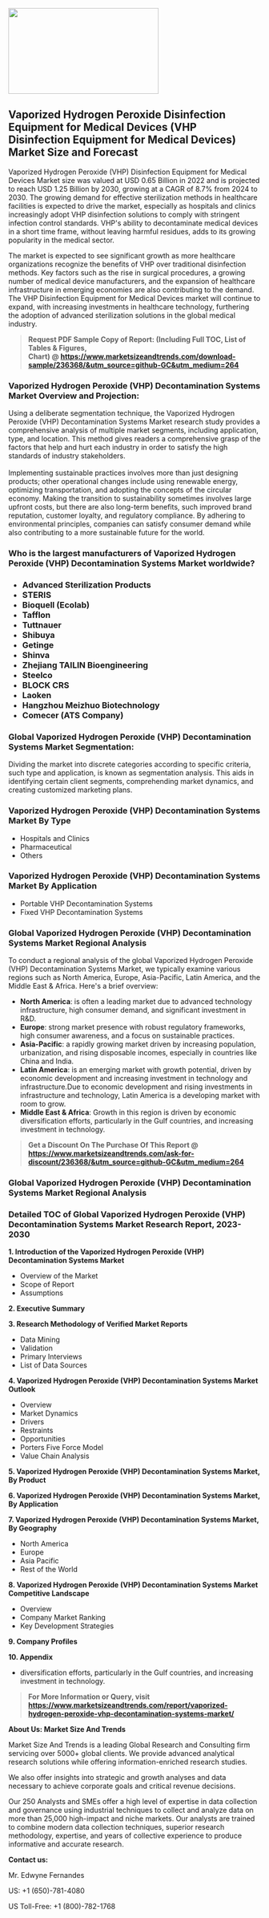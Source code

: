 <p><img class="alignnone size-medium wp-image-20088" src="https://ffe5etoiles.com/wp-content/uploads/2024/12/MST1-300x171.png" alt="" width="300" height="171" /></p><h2>Vaporized Hydrogen Peroxide Disinfection Equipment for Medical Devices (VHP Disinfection Equipment for Medical Devices) Market Size and Forecast</h2><p>Vaporized Hydrogen Peroxide (VHP) Disinfection Equipment for Medical Devices Market size was valued at USD 0.65 Billion in 2022 and is projected to reach USD 1.25 Billion by 2030, growing at a CAGR of 8.7% from 2024 to 2030. The growing demand for effective sterilization methods in healthcare facilities is expected to drive the market, especially as hospitals and clinics increasingly adopt VHP disinfection solutions to comply with stringent infection control standards. VHP's ability to decontaminate medical devices in a short time frame, without leaving harmful residues, adds to its growing popularity in the medical sector.</p><p>The market is expected to see significant growth as more healthcare organizations recognize the benefits of VHP over traditional disinfection methods. Key factors such as the rise in surgical procedures, a growing number of medical device manufacturers, and the expansion of healthcare infrastructure in emerging economies are also contributing to the demand. The VHP Disinfection Equipment for Medical Devices market will continue to expand, with increasing investments in healthcare technology, furthering the adoption of advanced sterilization solutions in the global medical industry.</p></p><blockquote id="" class=""><strong>Request PDF Sample Copy of Report: (Including Full TOC, List of Tables &amp; Figures, Chart)&nbsp;@&nbsp;<strong><a href="https://www.marketsizeandtrends.com/download-sample/236368/&utm_source=github-GC&utm_medium=264" target="_blank">https://www.marketsizeandtrends.com/download-sample/236368/&utm_source=github-GC&utm_medium=264</a></strong></strong></blockquote><h3 id="" class="">Vaporized Hydrogen Peroxide (VHP) Decontamination Systems Market&nbsp;Overview and Projection:</h3><p id="" class="">Using a deliberate segmentation technique, the Vaporized Hydrogen Peroxide (VHP) Decontamination Systems Market research study provides a comprehensive analysis of multiple market segments, including application, type, and location. This method gives readers a comprehensive grasp of the factors that help and hurt each industry in order to satisfy the high standards of industry stakeholders. <br /> <br />Implementing sustainable practices involves more than just designing products; other operational changes include using renewable energy, optimizing transportation, and adopting the concepts of the circular economy. Making the transition to sustainability sometimes involves large upfront costs, but there are also long-term benefits, such improved brand reputation, customer loyalty, and regulatory compliance. By adhering to environmental principles, companies can satisfy consumer demand while also contributing to a more sustainable future for the world.</p><h3 id="" class="">Who is the largest manufacturers of&nbsp;Vaporized Hydrogen Peroxide (VHP) Decontamination Systems Market worldwide?</h3><h3 class=""><p><ul><li>Advanced Sterilization Products </li><li> STERIS </li><li> Bioquell (Ecolab) </li><li> Tafflon </li><li> Tuttnauer </li><li> Shibuya </li><li> Getinge </li><li> Shinva </li><li> Zhejiang TAILIN Bioengineering </li><li> Steelco </li><li> BLOCK CRS </li><li> Laoken </li><li> Hangzhou Meizhuo Biotechnology </li><li> Comecer (ATS Company)</li></ul></p></h3><h3 id="" class="">Global&nbsp;Vaporized Hydrogen Peroxide (VHP) Decontamination Systems Market Segmentation:</h3><p id="" class="">Dividing the market into discrete categories according to specific criteria, such type and application, is known as segmentation analysis. This aids in identifying certain client segments, comprehending market dynamics, and creating customized marketing plans.</p><h3 id="" class="">Vaporized Hydrogen Peroxide (VHP) Decontamination Systems Market&nbsp;By Type</h3><p><p><ul><li>Hospitals and Clinics</li><li> Pharmaceutical</li><li> Others</p></li></ul></p></p><h3 id="" class="">Vaporized Hydrogen Peroxide (VHP) Decontamination Systems Market&nbsp;By Application</h3><p class=""><p><ul><li>Portable VHP Decontamination Systems</li><li> Fixed VHP Decontamination Systems</li></ul></p></p><h3 id="" class="">Global Vaporized Hydrogen Peroxide (VHP) Decontamination Systems Market Regional Analysis</h3><p id="" class="">To conduct a regional analysis of the global Vaporized Hydrogen Peroxide (VHP) Decontamination Systems Market, we typically examine various regions such as North America, Europe, Asia-Pacific, Latin America, and the Middle East &amp; Africa. Here's a brief overview:</p><ul><li><strong>North America</strong>: is often a leading market due to advanced technology infrastructure, high consumer demand, and significant investment in R&amp;D.</li><li><strong>Europe</strong>: strong market presence with robust regulatory frameworks, high consumer awareness, and a focus on sustainable practices.</li><li><strong>Asia-Pacific</strong>: a rapidly growing market driven by increasing population, urbanization, and rising disposable incomes, especially in countries like China and India.</li><li><strong>Latin America</strong>: is an emerging market with growth potential, driven by economic development and increasing investment in technology and infrastructure.Due to economic development and rising investments in infrastructure and technology, Latin America is a developing market with room to grow.</li><li><strong>Middle East &amp; Africa</strong>: Growth in this region is driven by economic diversification efforts, particularly in the Gulf countries, and increasing investment in technology.</li></ul><blockquote id="" class=""><strong>Get a Discount On The Purchase Of This Report @ <strong><a href="https://www.marketsizeandtrends.com/ask-for-discount/236368/&utm_source=github-GC&utm_medium=264" target="_blank">https://www.marketsizeandtrends.com/ask-for-discount/236368/&utm_source=github-GC&utm_medium=264</a></strong></strong></blockquote><h3 id="" class="">Global Vaporized Hydrogen Peroxide (VHP) Decontamination Systems Market Regional Analysis</h3><h3 id="" class="">Detailed TOC of Global Vaporized Hydrogen Peroxide (VHP) Decontamination Systems Market Research Report, 2023-2030</h3><p id="" class=""><strong>1. Introduction of the Vaporized Hydrogen Peroxide (VHP) Decontamination Systems Market</strong></p><ul><li>Overview of the Market</li><li>Scope of Report</li><li>Assumptions</li></ul><p id="" class=""><strong>2. Executive Summary</strong></p><p id="" class=""><strong>3. Research Methodology of Verified Market Reports</strong></p><ul><li>Data Mining</li><li>Validation</li><li>Primary Interviews</li><li>List of Data Sources</li></ul><p id="" class=""><strong>4. Vaporized Hydrogen Peroxide (VHP) Decontamination Systems Market Outlook</strong></p><ul><li>Overview</li><li>Market Dynamics</li><li>Drivers</li><li>Restraints</li><li>Opportunities</li><li>Porters Five Force Model</li><li>Value Chain Analysis</li></ul><p id="" class=""><strong>5. Vaporized Hydrogen Peroxide (VHP) Decontamination Systems Market, By Product</strong></p><p id="" class=""><strong>6. Vaporized Hydrogen Peroxide (VHP) Decontamination Systems Market, By Application</strong></p><p id="" class=""><strong>7. Vaporized Hydrogen Peroxide (VHP) Decontamination Systems Market, By Geography</strong></p><ul><li>North America</li><li>Europe</li><li>Asia Pacific</li><li>Rest of the World</li></ul><p id="" class=""><strong>8. Vaporized Hydrogen Peroxide (VHP) Decontamination Systems Market Competitive Landscape</strong></p><ul><li>Overview</li><li>Company Market Ranking</li><li>Key Development Strategies</li></ul><p id="" class=""><strong>9. Company Profiles</strong></p><p id="" class=""><strong>10. Appendix</strong></p><ul><li>diversification efforts, particularly in the Gulf countries, and increasing investment in technology.</li></ul><blockquote id="" class=""><strong>For More Information or Query, visit <strong><strong><a href="https://www.marketsizeandtrends.com/report/vaporized-hydrogen-peroxide-vhp-decontamination-systems-market/" target="_blank">https://www.marketsizeandtrends.com/report/vaporized-hydrogen-peroxide-vhp-decontamination-systems-market/</a></strong></strong></strong></blockquote><p id="" class=""><strong>About Us: Market Size And Trends</strong></p><p id="" class="">Market Size And Trends is a leading Global Research and Consulting firm servicing over 5000+ global clients. We provide advanced analytical research solutions while offering information-enriched research studies.</p><p id="" class="">We also offer insights into strategic and growth analyses and data necessary to achieve corporate goals and critical revenue decisions.</p><p id="" class="">Our 250 Analysts and SMEs offer a high level of expertise in data collection and governance using industrial techniques to collect and analyze data on more than 25,000 high-impact and niche markets. Our analysts are trained to combine modern data collection techniques, superior research methodology, expertise, and years of collective experience to produce informative and accurate research.</p><p id="" class=""><strong>Contact us:</strong></p><p id="" class="">Mr. Edwyne Fernandes</p><p id="" class="">US: +1 (650)-781-4080</p><p id="" class="">US Toll-Free: +1 (800)-782-1768</p>
